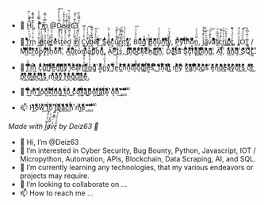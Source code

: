 - 👋 H͆̋͌ͪ͗̋͢i̝͋͊͗ͩ͊̽,  Iͦ̿̅ͦ͛ͨ͏’̬ͦ̄̓ͬͪ̓m͚͑̏͆̓̿͗  @D̓̅ͪ̾̈́̎͠eͮͦͯ̽͋͐͜i̩ͩ͂͗ͩͯzͦͭ̎͋ͭ̚͘6͆͛͂̇̈́̽͞3͓ͦͣ̿̎̇̋  

- 👀 I͚ͪ͑ͯ͐ͨͪ’͓͗ͩͪͪ̋ͬm̙͑̑ͬ͛ͬ̈́  i͖͛̋ͬ̾ͭͫn̳͊͂̅ͪ̓̓t͕͛ͦ͑ͨ̽ͣe͎ͪ̍̓ͬͤͬr̳ͯͯͪͣͪ̋e͑͛͗͊ͦͪ͘sͭͣͣͫ̎̚͞t̰ͩͥ̓̓ͬ̋eͦͭ̈́̐̾̍͡d͖ͨ̅̾ͦ̄ͫ  i͎ͭ̎ͦͯͦ̈́n͖͛ͮ̓ͫ͛̚  C͓ͭ̾ͬͭ̑̿y͛̐ͩ̓͗ͮ͡b͕͋͊͛ͨ̽͌e͂ͦ̍͛ͩͦ͞rͯ͋ͫͯ͊ͭ͢  S͚ͯ͊͋ͣ͗ͮe̝ͦͭ̓ͬͮ̋c͇͛ͦ͋ͬ͊͂u͋͋̍͛͋ͣ͟r̩ͦͭ͆̈́̎ͤi͙ͭͪͯ̿͗ͮt͔ͮͯͬ̔ͯͣy͕͋̄ͩͦ͋ͭ,  Bͦͮ̑ͮͮͭ͞uͩͫͩ͊ͬ͂͢gͭ̈́͊͗ͦ͌͘  B͕ͩ͂ͩͦ͆ͮo͓ͭͯ͋ͫͭͬu͙ͩ͐̔͑͑ͤn͍ͪͩͯͬͫͪt͊ͩͭͩ͋͐͜y͔͗̎͑̓ͪͮ,  P͈͑ͦ̄͛ͭͪy͂ͩͣ͂ͦͫ̀tͩ͋̈́ͭͪͯ͡hͦ͑ͣͭͣ͗͞o͇͊̈́ͨ͊ͨ͐n̼ͬ̅̈́͗ͦͬ,  J̓ͦ̐ͭͣ͐͜a̳͆͛ͪͯͪ͋vͨ͛̽̄ͨͫ͝aͩͪ͐ͫͦ͋͡s̝͛ͨ̐͆͛ͩcͭͣͨ͛͛͊ͅr̲ͪͣ͛ͬ͋͗i͇͑ͦͮ̽ͫͦp͚͑ͯ͋ͯͨͯt̳ͮͦ̈́ͭ͋̚,  Ḯ͇͑ͫͦͨ̎Oͦͫͦͮ͗̚͡T̻͗͑͂ͯ͆ͮ /  Mͩͣͫ͆͗͛͝i͖͛ͣ͋͑ͮ͗cͯͬͩ͛ͬ͐̀r͖ͦ͛͊ͯ̄͛oͨ͑ͯ͗ͭ͊͢p͕ͭͣͫ͆͛̚y͙ͨͪͩͣ̈́͊t͔͋͛ͯͬ͊ͭh̠ͦ͋̈́ͦ͂ͧoͮͬ͐͗͑͋̀nͯͬ͐ͬͭ͐͞,  A͖ͩ͛ͦͨͩͭu͔͆̄͊ͬ͗ͦt̼ͭͭ͐͋ͣ͗o͛ͭͯͬͭͣͅmͨ͋̈́ͪ͑ͣ͞a̩͋̋̈́ͦ̔̈́t͇ͦͦͭ͐̍ͤi͗ͦ͑ͭͪͭ̀o͓ͨ̾͋ͦ͋ͭn͚ͪ͐ͦͨͩ͛,  A̩ͫͪͪͯͭͦP͍ͮͭͯ͋ͫ͋I̲ͨ̄ͩͬͨ͋s̯ͮͫͮͨͬͪ,  Bͮ̈́ͫ̈́ͯ͊͟l͕ͮ͆ͪ͆ͩͦoͩͦͫ͗͗͆͜cͭ̈́ͪͣͣ͆͟k͕͊ͭ͋ͮͭ̓cͪͦ͐̓͑͊͘h̼ͫ͋͛ͭͪͯaͯ͆ͦ͂ͭͯ͜iͭͦͬ͑ͭ̈́͟n͎ͯ͑͗ͭͣ͊,  D̤ͪ̓ͯ͋ͯͦa͚͛ͦ͋ͮͮ͋tͯͮ͗̈́͛ͯ͟aͬͯͮ͊ͯͣ͡  S͔͆͗ͫ͊͛̈́c͓͋͐ͪ͗ͭ͋r̬ͯ͋͗͛ͭ͋a͖ͭ͐ͪͣͦ͋p͓ͦͫͬ͗̈́͋iͭͣͦ͐ͨ͆͟n͎͑ͦͦͮ͗ͦgͦͭ͆͗ͨ͊͞,  A̜ͫͯͦͯ͗ͮI͔ͭͨͩ͗̈́͑,  a͖͋ͭͦͮͩͮn͚ͯͮͭͭ͑͗d͕ͩͬͮ͗͆ͭ  Sͮͭͨͯ͋ͯ͟Q̈́͊͗͋͑͐͜L͇͛ͦͭͭ͗͛.  

- 🌱 I͓ͮ̈́͗͊ͭͣ’͋͗ͫ͛̈́ͩ͜m͖̈́ͦͮ͊ͦͨ  c͉ͩͪ͋͑ͬ̈́u͚ͭͨ͐͗ͯͣr̓ͭͮͭͨͫ͜r͗ͪ̈́ͬͭͩ͟e͍ͮ͐ͩͨͯͨn͉ͬͩͣ͋͋͛tͭ͋ͮͪͪͦ͟l͓ͭͯ͋ͩͯͬyͭ͋͗͗ͦͪ͟  l͎ͦͦͦͩͯ͐eͬ͐ͬͣ͗͋͡a͕ͭͬ͑ͩͨͪrͮͦͬͨͮ͋͡n̻͋ͯͭͦ͊͋i͖ͦͫ͑ͪͨ͗n̳ͪͯ͐ͯͦͫg͔ͬͦͪͭͯ͋  a͇ͩͬ͐ͮͮͩn̻ͦͨ͐ͫͭ͋yͬ͑ͯͭͯͨ͜  t͎͋ͯͮͬ͐̈́e̫ͨͦͭ̈́ͦ͗c͖͋͐͛ͮ͗ͯh͋͋ͮͩͪͨ͞n͔͋͗ͦͪͦͩo͋ͦ͗ͪͭͨ͞l͓ͭ͋̈́͗ͬͩo͕ͭ̈́ͮͦͬͩgͩ͋ͨͬ͋ͪ͜i͉ͭ͗ͮͭ͗ͩe͇ͮ̈́ͮͬ͐ͫsͩ͋̈́ͦ͋ͨ͡,ͦͯ͐͊͋̈́͜  t͎͋ͦͭͮͭͫh͙ͭ͐ͮͩ͗ͮaͬ͗ͨͬͮͩ͜t͖͋ͦ͐ͨͯͮ  m͍ͪͭ͋ͨ͐ͮyͬͯͨͨͩ͋͞  v͖ͭ͋ͩ͐͋͗a͕ͮͦ͋ͦͮ͊r͋͗ͮ͋ͩ͋͟i͔ͦ͋ͨ͐͋ͯo͋ͮ͋͋ͦ͐͜u͚ͦͬͮ͋͋͗sͭ͋ͦ͋͋ͮ͞  e͔ͮ͋͋ͮ͋ͮnͮ͋͋͋ͮ͋͜dͮ͋͋͋ͮ͋͜e͔ͮ͋͋͋ͮ͋aͮ͋͋͋ͮ͋͜v͕ͮ͋͋͋ͮ͋oͮ͋͋͋ͮ͋͜rͮ͋͋͋ͮ͋͜sͮ͋͋͋ͮ͋͜  oͮ͋͋͋ͮ͋͜rͮ͋͋͋ͮ͋͜  pͮ͋͋͋ͮ͋͜rͮ͋͋͋ͮ͋͜oͮ͋͋͋ͮ͋͜jͮ͋͋͋ͮ͋͜eͮ͋͋͋ͮ͋͜cͮ͋͋͋ͮ͋͜tͮ͋͋͋ͮ͋͜sͮ͋͋͋ͮ͋͜  mͮ͋͋͋ͮ͋͜aͮ͋͋͋ͮ͋͜yͮ͋͋͋ͮ͋͜  rͮ͋͋͋ͮ͋͜eͮ͋͋͋ͮ͋͜qͮ͋͋͋ͮ͋͜uͮ͋͋͋ͮ͋͜iͮ͋͋͋ͮ͋͜rͮ͋͋͋ͮ͋͜eͮ͋͋͋ͮ͋͜.  

- 💞️ Iͦ͋ͩ͗͛ͪ͢’͎ͯ͛͑ͩ͛ͨm͗ͭͮ͋̈́ͫ͜  l͕ͮ͋͗ͦͨͮoͭͨͮ͗͛ͬ͟o͖͗͛ͩͭͩ͗k͔ͦͮͦͭ͗ͪiͯ̈́ͨͩ͛ͯ͜n͕ͨ͛ͩͩͦͫg͋͋ͪͨ͗ͦ͜  t͖ͮͦ̈́ͦͨͯoͮͦ̈́ͦͨͯ͜  cͨ̈́ͩͮ͋ͯ͟o͔͋ͩͨͦͨͭlͭͦͮ̈́͋ͦ͜l͓ͨͭͭͭͦͯaͮͭ͋ͭͮͭ͜bͦͮ͋ͨͮͦ͟o͖ͮͭͦ̈́ͮͭrͨ̈́͋ͭͮͯ͜aͮͭͦ̈́ͮͭ͟tͮͭͦ̈́ͮͭ͟e͕ͮͭͦ̈́ͮͭ  o͕ͮͭͦ̈́ͮͭnͮͭͦ̈́ͮͭ͜  .͕ͮͭͦ̈́ͮͭ.ͮͭͦ̈́ͮͭ͟.ͮͭͦ̈́ͮͭ͟  

- 📫 H͕ͭͦͦͨͭ͊oͮͭͦ̈́ͮͭ͟w͕ͮͭͦ̈́ͮͭ  tͮͭͦ̈́ͮͭ͟oͮͭͦ̈́ͮͭ͟  r͕ͮͭͦ̈́ͮͭe͕ͮͭͦ̈́ͮͭaͮͭͦ̈́ͮͭ͟cͮͭͦ̈́ͮͭ͟hͮͭͦ̈́ͮͭ͟  m͕ͮͭͦ̈́ͮͭeͮͭͦ̈́ͮͭ͟  .ͮͭͦ̈́ͮͭ͟.ͮͭͦ̈́ͮͭ͟.ͮͭͦ̈́ͮͭ͟

*Made with l̪͌ͨ̓ͣ̓̍o̸ͥ̎͆̽͗ͦv͛ͯͬ̿͊̿͡e̝ͫͪͯͮͯͯ by Deiz63 💜*

- 👋 Hi, I’m @Deiz63
- 👀 I’m interested in Cyber Security, Bug Bounty, Python, Javascript, IOT / Micropython, Automation, APIs, Blockchain, Data Scraping, AI, and SQL. 
- 🌱 I’m currently learning any technologies, that my various endeavors or projects may require.
- 💞️ I’m looking to collaborate on ...
- 📫 How to reach me ...

<!---
Deiz63/Deiz63 is a ✨ special ✨ repository because its `README.md` (this file) appears on your GitHub profile.
You can click the Preview link to take a look at your changes.
--->



